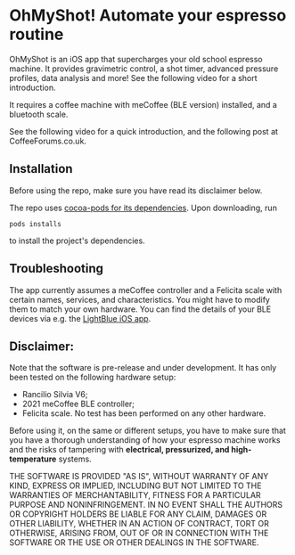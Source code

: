 # OhMyShot! Automate your espresso routine

OhMyShot is an iOS app that supercharges your old school espresso machine.
It provides gravimetric control, a shot timer, advanced pressure profiles, data analysis and more! See the following video for a short introduction.

It requires a coffee machine with meCoffee (BLE version) installed, and a bluetooth scale.

See the following video for a quick introduction, and the following post at CoffeeForums.co.uk.

## Installation
Before using the repo, make sure you have read its disclaimer below.


The repo uses [cocoa-pods for its dependencies](https://guides.cocoapods.org/using/getting-started.html). Upon downloading, run
```
pods installs
```
to install the project's dependencies.

## Troubleshooting
The app currently assumes a meCoffee controller and a Felicita scale with certain names, services, and characteristics.
You might have to modify them to match your own hardware. You can find the details of your BLE devices via e.g. the [LightBlue iOS app](https://punchthrough.com/lightblue-features/).

## Disclaimer:
Note that the software is pre-release and under development.
It has only been tested on the following hardware setup: 
* Rancilio Silvia V6;
* 2021 meCoffee BLE controller;
* Felicita scale.
No test has been performed on any other hardware.

Before using it, on the same or different setups, you have to make sure that you have a thorough understanding of how your espresso machine works
and the risks of tampering with **electrical, pressurized, and high-temperature** systems.

THE SOFTWARE IS PROVIDED "AS IS", WITHOUT WARRANTY OF ANY KIND, EXPRESS OR IMPLIED,
INCLUDING BUT NOT LIMITED TO THE WARRANTIES OF MERCHANTABILITY, FITNESS FOR A PARTICULAR
PURPOSE AND NONINFRINGEMENT. IN NO EVENT SHALL THE AUTHORS OR COPYRIGHT HOLDERS BE LIABLE
FOR ANY CLAIM, DAMAGES OR OTHER LIABILITY, WHETHER IN AN ACTION OF CONTRACT, TORT OR OTHERWISE,
ARISING FROM, OUT OF OR IN CONNECTION WITH THE SOFTWARE OR THE USE OR OTHER DEALINGS IN THE SOFTWARE.
